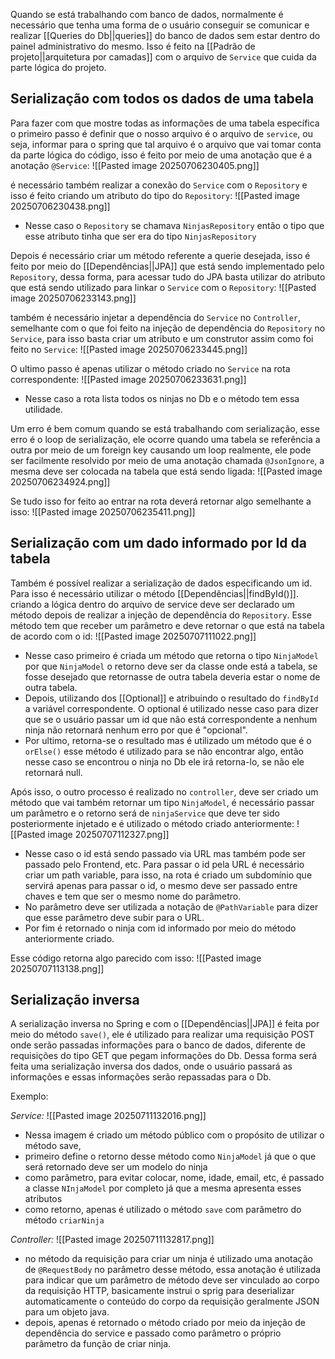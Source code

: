 Quando se está trabalhando com banco de dados, normalmente é necessário que tenha uma forma de o usuário conseguir se comunicar e realizar [[Queries do Db||queries]] do banco de dados sem estar dentro do painel administrativo do mesmo. Isso é feito na [[Padrão de projeto||arquitetura por camadas]] com o arquivo de `Service` que cuida da parte lógica do projeto. 


## Serialização com todos os dados de uma tabela

Para fazer com que mostre todas as informações de uma tabela específica o primeiro passo é definir que o nosso arquivo é o arquivo de `service`, ou seja, informar para o spring que tal arquivo é o arquivo que vai tomar conta da parte lógica do código, isso é feito por meio de uma anotação que é a anotação `@Service`:
![[Pasted image 20250706230405.png]]


é necessário também realizar a conexão do `Service` com o `Repository` e isso é feito criando um atributo do tipo do `Repository`:
![[Pasted image 20250706230438.png]]
- Nesse caso o `Repository` se chamava `NinjasRepository` então o tipo que esse atributo tinha que ser era do tipo `NinjasRepository`


Depois é necessário criar um método referente a querie desejada, isso é feito por meio do [[Dependências||JPA]] que está sendo implementado pelo `Repository`, dessa forma, para acessar tudo do JPA basta utilizar do atributo que está sendo utilizado para linkar o `Service` com o `Repository`: 
![[Pasted image 20250706233143.png]]

também é necessário injetar a dependência do `Service` no `Controller`, semelhante com o que foi feito na injeção de dependência do `Repository` no `Service`, para isso basta criar um atributo e um construtor assim como foi feito no `Service`: 
![[Pasted image 20250706233445.png]]

O ultimo passo é apenas utilizar o método criado no `Service` na rota correspondente:
![[Pasted image 20250706233631.png]]
- Nesse caso a rota lista todos os ninjas no Db e o método tem essa utilidade.

Um erro é bem comum quando se está trabalhando com serialização, esse erro é o loop de serialização, ele ocorre quando uma tabela se referência a outra por meio de um foreign key causando um loop realmente, ele pode ser facilmente resolvido por meio de uma anotação chamada `@JsonIgnore`, a mesma deve ser colocada na tabela que está sendo ligada:
![[Pasted image 20250706234924.png]]

Se tudo isso for feito ao entrar na rota deverá retornar algo semelhante a isso: 
![[Pasted image 20250706235411.png]]




## Serialização com um dado informado por Id da tabela

Também é possível realizar a serialização de dados especificando um id. Para isso é necessário utilizar o método [[Dependências||findById()]]. criando a lógica dentro do arquivo de service deve ser declarado um método depois de realizar a injeção de dependência do `Repository`.
Esse método tem que receber um parâmetro e deve retornar o que está na tabela de acordo com o id:
![[Pasted image 20250707111022.png]]
- Nesse caso primeiro é criada um método que retorna o tipo `NinjaModel` por que `NinjaModel` o retorno deve ser da classe onde está a tabela, se fosse desejado que retornasse de outra tabela deveria estar o nome de outra tabela. 
- Depois, utilizando dos [[Optional]] e atribuindo o resultado do `findById` a variável correspondente. O optional é utilizado nesse caso para dizer que se o usuário passar um id que não está correspondente a nenhum ninja não retornará nenhum erro por que é "opcional".
- Por ultimo, retorna-se o resultado mas é utilizado um método que é o `orElse()` esse método é utilizado para se não encontrar algo, então nesse caso se encontrou o ninja no Db ele irá retorna-lo, se não ele retornará null.

Após isso, o outro processo é realizado no `controller`, deve ser criado um método que vai também retornar um tipo `NinjaModel`, é necessário passar um parâmetro e o retorno será de `ninjaService` que deve ter sido posteriormente injetado e é  utilizado o método criado anteriormente:
![[Pasted image 20250707112327.png]]
- Nesse caso o id está sendo passado via URL mas também pode ser passado pelo Frontend, etc. Para passar o id pela URL é necessário criar um path variable, para isso, na rota é criado um subdomínio que servirá apenas para passar o id, o mesmo deve ser passado entre chaves e tem que ser o mesmo nome do parâmetro.
- No parâmetro deve ser utilizada a notação de `@PathVariable` para dizer que esse parâmetro deve subir para o URL.
- Por fim é retornado o ninja com id informado por meio do método anteriormente criado.

Esse código retorna algo parecido com isso:
![[Pasted image 20250707113138.png]]



## Serialização inversa
A serialização inversa no Spring e com o [[Dependências||JPA]] é feita por meio do método `save()`, ele é utilizado para realizar uma requisição POST onde serão passadas informações para o banco de dados, diferente de requisições do tipo GET que pegam informações do Db. Dessa forma será feita uma serialização inversa dos dados, onde o usuário passará as informações e essas informações serão repassadas para o Db.

Exemplo:

*Service:*
![[Pasted image 20250711132016.png]]
- Nessa imagem é criado um método público com o propósito de utilizar o método save,
- primeiro define o retorno desse método como `NinjaModel` já que o que será retornado deve ser um modelo do ninja
- como parâmetro, para evitar colocar, nome, idade, email, etc, é passado a classe `NInjaModel` por completo já que a mesma apresenta esses atributos
- como retorno, apenas é utilizado o método `save` com parâmetro do método `criarNinja`


*Controller:*
![[Pasted image 20250711132817.png]]
- no método da requisição para criar um ninja é utilizado uma anotação de `@RequestBody` no parâmetro desse método, essa anotação é utilizada para indicar que um parâmetro de método deve ser vinculado ao corpo da requisição HTTP, basicamente instrui o sprig para deserializar automaticamente o conteúdo do corpo da requisição geralmente JSON para um objeto java.
- depois, apenas é retornado o método criado por meio da injeção de dependência do service e passado como parâmetro o próprio parâmetro da função de criar ninja.